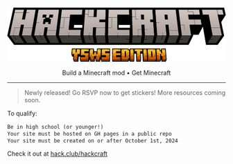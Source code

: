 <p align="center"><img alt="Hackcraft" src="./public/images/logo.png"></a>
<p align="center">
  <span>Build a Minecraft mod</span><span> • </span><span>Get Minecraft</span>
</p>
<hr />

> Newly released! Go RSVP now to get stickers! More resources coming soon.

To qualify:

    Be in high school (or younger!)
    Your site must be hosted on GH pages in a public repo
    Your site must be created on or after October 1st, 2024

Check it out at [hack.club/hackcraft](https://hack.club/hackcraft)